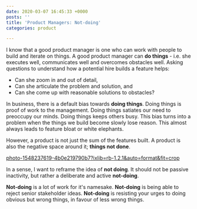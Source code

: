 ```yaml
---
date: 2020-03-07 16:45:33 +0000
posts: ''
title: 'Product Managers: Not-doing'
categories: product

---
```

I know that a good product manager is one who can work with people to build and iterate on things. A good product manager can **do things** - i.e. she executes well, communicates well and overcomes obstacles well. Asking questions to understand how a potential hire builds a feature helps:

* Can she zoom in and out of detail,
* Can she articulate the problem and solution, and
* Can she come up with reasonable solutions to obstacles?

In business, there is a default bias towards **doing things**. Doing things is proof of work to the management. Doing things satiates our need to preoccupy our minds. Doing things keeps others busy. This bias turns into a problem when the things we build become slowly lose reason. This almost always leads to feature bloat or white elephants.

However, a product is not just the sum of the features built. A product is also the negative space around it; **things not done**.

[photo-1548237619-4b0e219790b7?ixlib=rb-1.2.1&auto=format&fit=crop](https://images.unsplash.com/photo-1548237619-4b0e219790b7?ixlib=rb-1.2.1&auto=format&fit=crop&w=1350&q=80 "photo-1548237619-4b0e219790b7?ixlib=rb-1.2.1&auto=format&fit=crop&w=1350&q=80")

In a sense, I want to reframe the idea of **not doing**. It should not be passive inactivity, but rather a deliberate and active **not-doing**. 

**Not-doing** is a lot of work for it's namesake. **Not-doing** is being able to reject senior stakeholder ideas. **Not-doing** is resisting your urges to doing obvious but wrong things, in favour of less wrong things. 